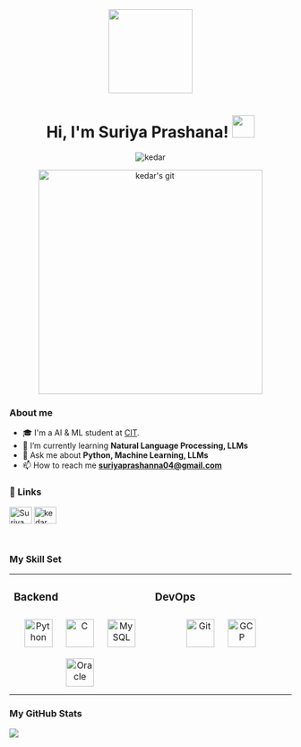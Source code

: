 
<div align="center">
  <img height="150" src="images/giphy.gif"  />
</div>
<h1 align="center">Hi, I'm Suriya Prashana! <img src="images/wave.webp" width="40"></h1>

<p align="center"> <img src="https://komarev.com/ghpvc/?username=kedar0705&label=Profile%20views&color=0e77b6&style=flat" alt="kedar" /> </p>

<p align="center">
  <img alt="kedar's git" src="images/kedar git.png" width="400" />
</p>


### <b>About me</b>
- 🎓 I'm a AI & ML student at [CIT](https://www.cit.edu.in/).
- 🌱 I’m currently learning **Natural Language Processing, LLMs**
- 💬 Ask me about **Python, Machine Learning, LLMs**
- 📫 How to reach me **suriyaprashanna04@gmail.com**   

### <b>🔗 Links</b>
<a href="https://www.linkedin.com/in/suriyaj/" target="blank"><img align="center" src="https://raw.githubusercontent.com/rahuldkjain/github-profile-readme-generator/master/src/images/icons/Social/linked-in-alt.svg" alt="Suriya Prashanna" height="30" width="40" /></a>
<a href="https://instagram.com/kedar_eshwar?igshid=OGQ5ZDc2ODk2ZA==" target="blank"><img align="center" src="https://raw.githubusercontent.com/rahuldkjain/github-profile-readme-generator/master/src/images/icons/Social/instagram.svg" alt="kedar_eshwar" height="30" width="40" /></a>
</p>
<br>


### <b>My Skill Set</b> <table><tr><td valign="top" width="33%">
<!-- ### Frontend  
<div align="center">  
<a href="https://www.w3schools.com/css/" target="_blank"><img style="margin: 10px" src="https://profilinator.rishav.dev/skills-assets/css3-original-wordmark.svg" alt="CSS3" height="50" /></a>  
<a href="https://en.wikipedia.org/wiki/HTML5" target="_blank"><img style="margin: 10px" src="https://profilinator.rishav.dev/skills-assets/html5-original-wordmark.svg" alt="HTML5" height="50" /></a>  
</div>

</td><td valign="top" width="33%">
 -->

### Backend  
<div align="center">  
<a href="https://www.python.org/" target="_blank"><img style="margin: 10px" src="https://profilinator.rishav.dev/skills-assets/python-original.svg" alt="Python" height="50" /></a>  
<a href="https://www.cprogramming.com/" target="_blank"><img style="margin: 10px" src="https://profilinator.rishav.dev/skills-assets/c-original.svg" alt="C" height="50" /></a>  
<a href="https://www.mysql.com/" target="_blank"><img style="margin: 10px" src="https://profilinator.rishav.dev/skills-assets/mysql-original-wordmark.svg" alt="MySQL" height="50" /></a>
<a href="https://www.oracle.com/in/index.html" target="_blank"><img style="margin: 10px" src="https://profilinator.rishav.dev/skills-assets/oracle-original.svg" alt="Oracle" height="50" /></a>   
</div>

</td><td valign="top" width="33%">

### DevOps  
<div align="center">  
<a href="https://github.com/" target="_blank"><img style="margin: 10px" src="https://profilinator.rishav.dev/skills-assets/git-scm-icon.svg" alt="Git" height="50" /></a>  
<a href="https://cloud.google.com/" target="_blank"><img style="margin: 10px" src="https://profilinator.rishav.dev/skills-assets/google_cloud-icon.svg" alt="GCP" height="50" /></a>  
</div>

</td></tr></table>  

### <b>My GitHub Stats</b>

<a href="http://www.github.com/kedar0705"><img src="https://github-readme-streak-stats.herokuapp.com/?user=kedar0705&stroke=ffffff&background=1c1917&ring=0891b2&fire=0891b2&currStreakNum=ffffff&currStreakLabel=0891b2&sideNums=ffffff&sideLabels=ffffff&dates=ffffff&hide_border=true" /></a>

</div>
